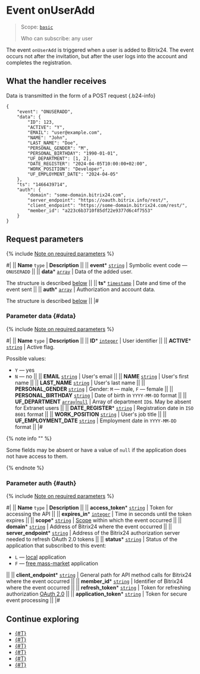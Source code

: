 # Event onUserAdd

> Scope: [`basic`](../../scopes/permissions.md)
>
> Who can subscribe: any user

The event `onUserAdd` is triggered when a user is added to Bitrix24. The event occurs not after the invitation, but after the user logs into the account and completes the registration.

## What the handler receives

Data is transmitted in the form of a POST request {.b24-info}

```
{
    "event": "ONUSERADD",
    "data": {
        "ID": 123,
        "ACTIVE": "Y",
        "EMAIL": "user@example.com",
        "NAME": "John",
        "LAST_NAME": "Doe",
        "PERSONAL_GENDER": "M",
        "PERSONAL_BIRTHDAY": "1990-01-01",
        "UF_DEPARTMENT": [1, 2],
        "DATE_REGISTER": "2024-04-05T10:00:00+02:00",
        "WORK_POSITION": "Developer",
        "UF_EMPLOYMENT_DATE": "2024-04-05"
    },
    "ts": "1466439714",
    "auth": {
        "domain": "some-domain.bitrix24.com",
        "server_endpoint": "https://oauth.bitrix.info/rest/", 
        "client_endpoint": "https://some-domain.bitrix24.com/rest/", 
        "member_id": "a223c6b3710f85df22e9377d6c4f7553"
    }
}
```

## Request parameters

{% include [Note on required parameters](../../../_includes/required.md) %}

#|
|| **Name**
`type` | **Description** ||
|| **event***
[`string`](../../data-types.md) | Symbolic event code — `ONUSERADD` ||
|| **data***
[`array`](../../data-types.md) | Data of the added user.

The structure is described [below](#data) ||
|| **ts***
[`timestamp`](../../data-types.md) | Date and time of the event sent ||
|| **auth***
[`array`](../../data-types.md) | Authorization and account data.

The structure is described [below](#auth) ||
|#

### Parameter data {#data}

{% include [Note on required parameters](../../../_includes/required.md) %}

#|
|| **Name**
`type` | **Description** ||
|| **ID***
[`integer`](../../data-types.md) | User identifier ||
|| **ACTIVE***
[`string`](../../data-types.md) | Active flag.

Possible values:
- `Y` — yes
- `N` — no ||
|| **EMAIL**
[`string`](../../data-types.md) | User's email ||
|| **NAME**
[`string`](../../data-types.md) | User's first name ||
|| **LAST_NAME**
[`string`](../../data-types.md) | User's last name ||
|| **PERSONAL_GENDER**
[`string`](../../data-types.md) | Gender: `M` — male, `F` — female ||
|| **PERSONAL_BIRTHDAY**
[`string`](../../data-types.md) | Date of birth in `YYYY-MM-DD` format ||
|| **UF_DEPARTMENT**
[`array`](../../data-types.md)\|[`null`](../../data-types.md) | Array of department `ID`s. May be absent for Extranet users ||
|| **DATE_REGISTER***
[`string`](../../data-types.md) | Registration date in `ISO 8601` format ||
|| **WORK_POSITION**
[`string`](../../data-types.md) | User's job title ||
|| **UF_EMPLOYMENT_DATE**
[`string`](../../data-types.md) | Employment date in `YYYY-MM-DD` format ||
|#

{% note info "" %}

Some fields may be absent or have a value of `null` if the application does not have access to them.

{% endnote %}

### Parameter auth {#auth}

{% include [Note on required parameters](../../../_includes/required.md) %}

#|
|| **Name**
`type` | **Description** ||
|| **access_token***
[`string`](../../data-types.md) | Token for accessing the API ||
|| **expires_in***
[`integer`](../../data-types.md) | Time in seconds until the token expires ||
|| **scope***
[`string`](../../data-types.md) | [Scope](../../scopes/permissions.md) within which the event occurred ||
|| **domain***
[`string`](../../data-types.md) | Address of Bitrix24 where the event occurred ||
|| **server_endpoint***
[`string`](../../data-types.md) | Address of the Bitrix24 authorization server needed to refresh OAuth 2.0 tokens ||
|| **status***
[`string`](../../data-types.md) | Status of the application that subscribed to this event:

- `L` — [local](../../../local-integrations/local-apps.md) application
- `F` — [free mass-market](../../../market/index.md) application

||
|| **client_endpoint***
[`string`](../../data-types.md) | General path for API method calls for Bitrix24 where the event occurred ||
|| **member_id***
[`string`](../../data-types.md) | Identifier of Bitrix24 where the event occurred ||
|| **refresh_token***
[`string`](../../data-types.md) | Token for refreshing authorization [OAuth 2.0](../../oauth/index.md) ||
|| **application_token***
[`string`](../../data-types.md) | Token for secure event processing ||
|#

## Continue exploring

- [{#T}](../../events/index.md)
- [{#T}](../../events/event-bind.md)
- [{#T}](./on-app-install.md)
- [{#T}](./on-app-payment.md)
- [{#T}](./on-app-method-confirm.md)
- [{#T}](./on-app-uninstall.md)